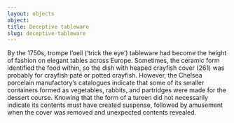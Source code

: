 ```yaml
---
layout: objects
object:
title: Deceptive tableware
slug: deceptive-tableware
---
```

By the 1750s, trompe l’oeil (‘trick the eye’) tableware had become the height of fashion on elegant tables across Europe. Sometimes, the ceramic form identified the food within,  so the dish with heaped crayfish cover (261) was probably for crayfish paté or potted crayfish. However, the Chelsea porcelain manufactory’s catalogues indicate that some of its smaller containers formed as vegetables, rabbits, and partridges were made for the dessert course. Knowing that the form of a tureen did not necessarily indicate its contents must have created suspense, followed by amusement when the cover was removed and unexpected contents revealed.
